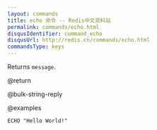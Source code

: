 ```yaml
---
layout: commands
title: echo 命令 -- Redis中文资料站
permalink: commands/echo.html
disqusIdentifier: command_echo
disqusUrl: http://redis.cn/commands/echo.html
commandsType: keys
---
```


Returns `message`.

@return

@bulk-string-reply

@examples

```cli
ECHO "Hello World!"
```
